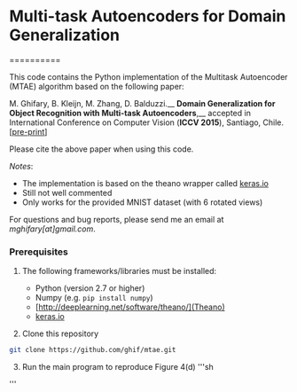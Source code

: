 # Multi-task Autoencoders for Domain Generalization
==========

This code contains the Python implementation of the Multitask Autoencoder (MTAE) algorithm based on the following paper:

M. Ghifary, B. Kleijn, M. Zhang, D. Balduzzi.__
**Domain Generalization for Object Recognition with Multi-task Autoencoders**,__
accepted in International Conference on Computer Vision (**ICCV 2015**), Santiago, Chile.
[[pre-print](http://arxiv.org/abs/1508.07680)]

Please cite the above paper when using this code.

_Notes_:
- The implementation is based on the theano wrapper called [keras.io](keras.io)
- Still not well commented
- Only works for the provided MNIST dataset (with 6 rotated views)

For questions and bug reports, please send me an email at _mghifary[at]gmail.com_.

### Prerequisites
1. The following frameworks/libraries must be installed:
	- Python (version 2.7 or higher)
	- Numpy (e.g. `pip install numpy`)
	- [http://deeplearning.net/software/theano/](Theano)
	- [keras.io](Keras)

2. Clone this repository
```sh
git clone https://github.com/ghif/mtae.git
```

3. Run the main program to reproduce Figure 4(d)
'''sh

'''